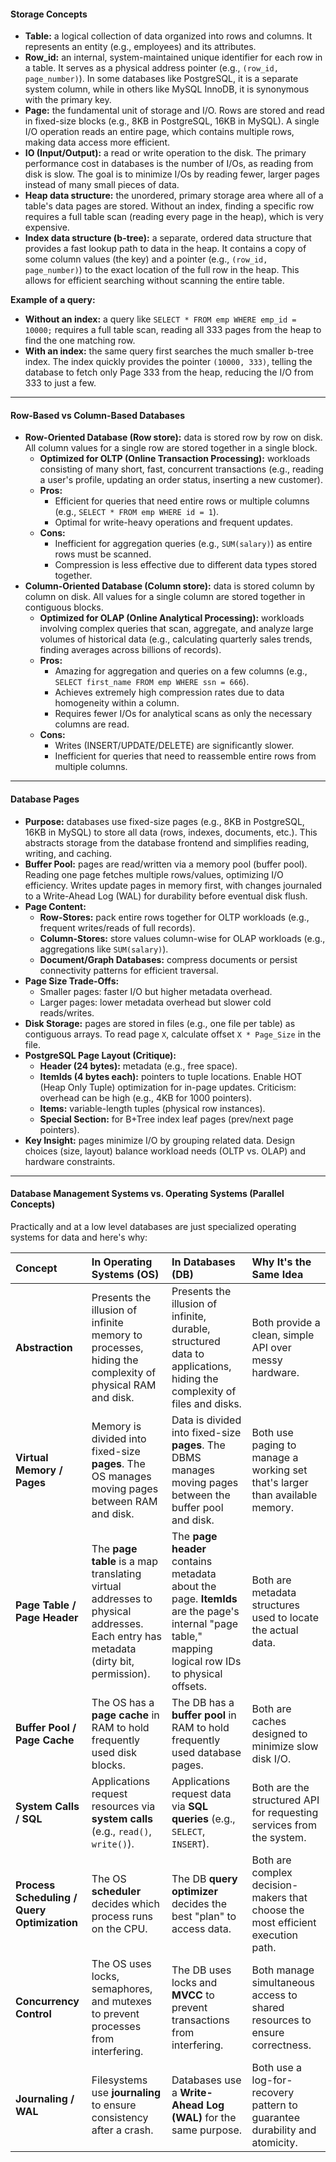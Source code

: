 
#### **Storage Concepts**
- **Table:** a logical collection of data organized into rows and columns. It represents an entity (e.g., employees) and its attributes.
- **Row_id:** an internal, system-maintained unique identifier for each row in a table. It serves as a physical address pointer (e.g., `(row_id, page_number)`). In some databases like PostgreSQL, it is a separate system column, while in others like MySQL InnoDB, it is synonymous with the primary key.
- **Page:** the fundamental unit of storage and I/O. Rows are stored and read in fixed-size blocks (e.g., 8KB in PostgreSQL, 16KB in MySQL). A single I/O operation reads an entire page, which contains multiple rows, making data access more efficient.
- **IO (Input/Output):** a read or write operation to the disk. The primary performance cost in databases is the number of I/Os, as reading from disk is slow. The goal is to minimize I/Os by reading fewer, larger pages instead of many small pieces of data.
- **Heap data structure:** the unordered, primary storage area where all of a table's data pages are stored. Without an index, finding a specific row requires a full table scan (reading every page in the heap), which is very expensive.
- **Index data structure (b-tree):** a separate, ordered data structure that provides a fast lookup path to data in the heap. It contains a copy of some column values (the key) and a pointer (e.g., `(row_id, page_number)`) to the exact location of the full row in the heap. This allows for efficient searching without scanning the entire table.

**Example of a query:** 
- **Without an index:** a query like `SELECT * FROM emp WHERE emp_id = 10000;` requires a full table scan, reading all 333 pages from the heap to find the one matching row.
- **With an index:** the same query first searches the much smaller b-tree index. The index quickly provides the pointer `(10000, 333)`, telling the database to fetch only Page 333 from the heap, reducing the I/O from 333 to just a few.

<hr class="hr-light" />

#### **Row-Based vs Column-Based Databases**  
- **Row-Oriented Database (Row store):** data is stored row by row on disk. All column values for a single row are stored together in a single block.  
  - **Optimized for OLTP (Online Transaction Processing):** workloads consisting of many short, fast, concurrent transactions (e.g., reading a user's profile, updating an order status, inserting a new customer).  
  - **Pros:**  
    - Efficient for queries that need entire rows or multiple columns (e.g., `SELECT * FROM emp WHERE id = 1`).  
    - Optimal for write-heavy operations and frequent updates.  
  - **Cons:**  
    - Inefficient for aggregation queries (e.g., `SUM(salary)`) as entire rows must be scanned.  
    - Compression is less effective due to different data types stored together.  
- **Column-Oriented Database (Column store):** data is stored column by column on disk. All values for a single column are stored together in contiguous blocks.  
  - **Optimized for OLAP (Online Analytical Processing):** workloads involving complex queries that scan, aggregate, and analyze large volumes of historical data (e.g., calculating quarterly sales trends, finding averages across billions of records).  
  - **Pros:**  
    - Amazing for aggregation and queries on a few columns (e.g., `SELECT first_name FROM emp WHERE ssn = 666`).  
    - Achieves extremely high compression rates due to data homogeneity within a column.  
    - Requires fewer I/Os for analytical scans as only the necessary columns are read.  
  - **Cons:**  
    - Writes (INSERT/UPDATE/DELETE) are significantly slower.  
    - Inefficient for queries that need to reassemble entire rows from multiple columns.

<hr class="hr-light" />

#### **Database Pages**
- **Purpose:** databases use fixed-size pages (e.g., 8KB in PostgreSQL, 16KB in MySQL) to store all data (rows, indexes, documents, etc.). This abstracts storage from the database frontend and simplifies reading, writing, and caching.
- **Buffer Pool:** pages are read/written via a memory pool (buffer pool). Reading one page fetches multiple rows/values, optimizing I/O efficiency. Writes update pages in memory first, with changes journaled to a Write-Ahead Log (WAL) for durability before eventual disk flush.
- **Page Content:**
    - **Row-Stores:** pack entire rows together for OLTP workloads (e.g., frequent writes/reads of full records).
    - **Column-Stores:** store values column-wise for OLAP workloads (e.g., aggregations like `SUM(salary)`).
    - **Document/Graph Databases:** compress documents or persist connectivity patterns for efficient traversal.
- **Page Size Trade-Offs:**
    - Smaller pages: faster I/O but higher metadata overhead.
    - Larger pages: lower metadata overhead but slower cold reads/writes.
- **Disk Storage:** pages are stored in files (e.g., one file per table) as contiguous arrays. To read page `X`, calculate offset `X * Page_Size` in the file.
- **PostgreSQL Page Layout (Critique):**
    - **Header (24 bytes):** metadata (e.g., free space).
    - **ItemIds (4 bytes each):** pointers to tuple locations. Enable HOT (Heap Only Tuple) optimization for in-page updates. Criticism: overhead can be high (e.g., 4KB for 1000 pointers).
    - **Items:** variable-length tuples (physical row instances).
    - **Special Section:** for B+Tree index leaf pages (prev/next page pointers).
- **Key Insight:** pages minimize I/O by grouping related data. Design choices (size, layout) balance workload needs (OLTP vs. OLAP) and hardware constraints.

<hr class="hr-light" />

#### **Database Management Systems vs. Operating Systems (Parallel Concepts)**
Practically and at a low level databases are just specialized operating systems for data and here's why: 

| Concept                                     | In Operating Systems (OS)                                                                                                         | In Databases (DB)                                                                                                                                    | Why It's the Same Idea                                                          |
| :------------------------------------------ | :-------------------------------------------------------------------------------------------------------------------------------- | :--------------------------------------------------------------------------------------------------------------------------------------------------- | :------------------------------------------------------------------------------ |
| **Abstraction**                             | Presents the illusion of infinite memory to processes, hiding the complexity of physical RAM and disk.                            | Presents the illusion of infinite, durable, structured data to applications, hiding the complexity of files and disks.                               | Both provide a clean, simple API over messy hardware.                           |
| **Virtual Memory / Pages**                  | Memory is divided into fixed-size **pages**. The OS manages moving pages between RAM and disk.                                    | Data is divided into fixed-size **pages**. The DBMS manages moving pages between the buffer pool and disk.                                           | Both use paging to manage a working set that's larger than available memory.    |
| **Page Table / Page Header**                | The **page table** is a map translating virtual addresses to physical addresses. Each entry has metadata (dirty bit, permission). | The **page header** contains metadata about the page. **ItemIds** are the page's internal "page table," mapping logical row IDs to physical offsets. | Both are metadata structures used to locate the actual data.                    |
| **Buffer Pool / Page Cache**                | The OS has a **page cache** in RAM to hold frequently used disk blocks.                                                           | The DB has a **buffer pool** in RAM to hold frequently used database pages.                                                                          | Both are caches designed to minimize slow disk I/O.                             |
| **System Calls / SQL**                      | Applications request resources via **system calls** (e.g., `read()`, `write()`).                                                  | Applications request data via **SQL queries** (e.g., `SELECT`, `INSERT`).                                                                            | Both are the structured API for requesting services from the system.            |
| **Process Scheduling / Query Optimization** | The OS **scheduler** decides which process runs on the CPU.                                                                       | The DB **query optimizer** decides the best "plan" to access data.                                                                                   | Both are complex decision-makers that choose the most efficient execution path. |
| **Concurrency Control**                     | The OS uses locks, semaphores, and mutexes to prevent processes from interfering.                                                 | The DB uses locks and **MVCC** to prevent transactions from interfering.                                                                             | Both manage simultaneous access to shared resources to ensure correctness.      |
| **Journaling / WAL**                        | Filesystems use **journaling** to ensure consistency after a crash.                                                               | Databases use a **Write-Ahead Log (WAL)** for the same purpose.                                                                                      | Both use a log-for-recovery pattern to guarantee durability and atomicity.      |
